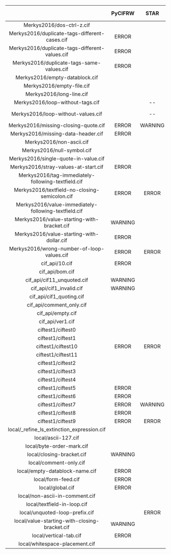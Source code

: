 |  | PyCIFRW | STAR | ase | cif2cif | cif_linguist | ciftools-java | cifxom | codtools | codtools-fix | crystcif-parse | gemmi | open-babel | pymatgen | vcif | zinc |
| :-----: | :-----: | :-----: | :-----: | :-----: | :-----: | :-----: | :-----: | :-----: | :-----: | :-----: | :-----: | :-----: | :-----: | :-----: | :-----: |
Merkys2016/dos-ctrl-z.cif |  |  | ERROR | ERROR |  | ERROR |  | ERROR | WARNING |  | ERROR |  | WARNING | ERROR | ERROR
Merkys2016/duplicate-tags-different-cases.cif | ERROR |  |  | WARNING | ERROR |  |  | ERROR | ERROR |  | ERROR |  |  |  | 
Merkys2016/duplicate-tags-different-values.cif | ERROR |  |  | WARNING | ERROR |  |  | ERROR | ERROR |  | ERROR |  |  | ERROR | 
Merkys2016/duplicate-tags-same-values.cif | ERROR |  |  | WARNING | ERROR |  |  | ERROR | WARNING |  | ERROR |  |  | ERROR | 
Merkys2016/empty-datablock.cif |  |  |  |  |  |  |  |  |  |  |  |  |  | WARNING | ERROR
Merkys2016/empty-file.cif |  |  |  |  |  | ERROR | ERROR |  |  |  |  |  |  | WARNING | 
Merkys2016/long-line.cif |  |  |  | WARNING | ERROR |  | ERROR | WARNING |  |  |  |  |  | WARNING | 
Merkys2016/loop-without-tags.cif |  | -- | WARNING | ERROR | ERROR | ERROR | ERROR | ERROR | ERROR | ERROR | ERROR |  | ERROR | ERROR | ERROR
Merkys2016/loop-without-values.cif |  | -- | WARNING WARNING | ERROR | ERROR | ERROR | ERROR | ERROR | ERROR | ERROR | ERROR |  | ERROR | ERROR | ERROR
Merkys2016/missing-closing-quote.cif | ERROR | WARNING |  | WARNING | ERROR |  | ERROR | ERROR | WARNING |  | ERROR |  | WARNING | ERROR | 
Merkys2016/missing-data-header.cif | ERROR |  | ERROR | WARNING | ERROR |  | ERROR | ERROR | WARNING |  | ERROR |  |  | ERROR | 
Merkys2016/non-ascii.cif |  |  |  |  | ERROR |  |  | ERROR | WARNING |  |  |  |  | WARNING | 
Merkys2016/null-symbol.cif |  |  |  |  | ERROR |  | ERROR | ERROR | ERROR |  | ERROR |  |  | WARNING | 
Merkys2016/single-quote-in-value.cif |  |  |  |  |  |  |  |  |  |  |  |  |  |  | 
Merkys2016/stray-values-at-start.cif | ERROR |  | ERROR |  | ERROR | ERROR | ERROR | ERROR | WARNING |  | ERROR |  |  | ERROR | ERROR
Merkys2016/tag-immediately-following-textfield.cif |  |  |  | ERROR | ERROR |  |  | ERROR | ERROR |  | ERROR |  |  | ERROR | 
Merkys2016/textfield-no-closing-semicolon.cif | ERROR | ERROR | ERROR |  | ERROR |  | ERROR | ERROR | ERROR |  | ERROR |  |  | ERROR | --
Merkys2016/value-immediately-following-textfield.cif |  |  |  |  | ERROR |  |  | ERROR | ERROR |  | ERROR |  |  |  | 
Merkys2016/value-starting-with-bracket.cif | WARNING |  |  |  | ERROR |  |  | ERROR |  |  |  |  |  |  | 
Merkys2016/value-starting-with-dollar.cif | ERROR |  |  |  | ERROR |  |  | ERROR | ERROR |  | ERROR |  |  |  | 
Merkys2016/wrong-number-of-loop-values.cif | ERROR | ERROR | WARNING | ERROR | ERROR |  | ERROR | ERROR | ERROR | ERROR | ERROR |  |  | ERROR | 
cif_api/10.cif | ERROR |  | ERROR | ERROR | ERROR | ERROR | ERROR | ERROR | ERROR |  | ERROR |  |  | ERROR | --
cif_api/bom.cif |  |  | ERROR |  |  | ERROR | ERROR |  |  |  | ERROR |  |  | ERROR | ERROR
cif_api/cif11_unquoted.cif | WARNING |  |  |  | ERROR |  |  |  |  |  |  |  |  |  | 
cif_api/cif1_invalid.cif | WARNING |  |  |  | ERROR |  |  | ERROR |  |  |  |  |  |  | 
cif_api/cif1_quoting.cif |  |  |  |  |  |  |  |  |  |  |  |  |  |  | 
cif_api/comment_only.cif |  |  |  |  |  |  | ERROR |  |  |  |  |  |  | WARNING | 
cif_api/empty.cif |  |  |  |  |  | ERROR | ERROR |  |  |  |  |  |  | WARNING | 
cif_api/ver1.cif |  |  |  |  |  |  | ERROR |  |  |  |  |  |  | WARNING | 
ciftest1/ciftest0 |  |  |  |  |  | ERROR | ERROR |  |  |  |  |  |  | WARNING | 
ciftest1/ciftest1 |  |  |  |  |  |  | ERROR |  |  |  |  |  |  | WARNING | 
ciftest1/ciftest10 | ERROR | ERROR | WARNING | ERROR | ERROR |  | ERROR | ERROR | ERROR | ERROR | ERROR |  |  | ERROR | 
ciftest1/ciftest11 |  |  |  |  | ERROR |  |  |  |  |  |  |  |  |  | 
ciftest1/ciftest2 |  |  |  |  |  |  |  |  |  |  |  |  |  | WARNING | ERROR
ciftest1/ciftest3 |  |  |  |  |  |  |  |  |  |  |  |  |  |  | 
ciftest1/ciftest4 |  |  |  |  |  |  |  |  |  |  |  |  |  |  | 
ciftest1/ciftest5 | ERROR |  | ERROR |  | ERROR |  | ERROR | ERROR | ERROR | ERROR | ERROR |  | WARNING |  | 
ciftest1/ciftest6 | ERROR |  | ERROR | WARNING | ERROR |  | ERROR | ERROR | WARNING |  | ERROR |  |  | ERROR | 
ciftest1/ciftest7 | ERROR | WARNING |  | ERROR | ERROR | ERROR | ERROR | ERROR | WARNING |  | ERROR |  | WARNING | ERROR | ERROR
ciftest1/ciftest8 | ERROR |  |  | WARNING |  |  |  | WARNING |  |  |  |  |  | WARNING | 
ciftest1/ciftest9 | ERROR | ERROR | ERROR | ERROR | ERROR | ERROR | ERROR | ERROR | ERROR | ERROR | ERROR |  |  | ERROR | ERROR
local/_refine_ls_extinction_expression.cif |  |  |  |  | ERROR |  |  |  |  |  |  |  |  |  | 
local/ascii-127.cif |  |  |  |  | ERROR |  | ERROR | ERROR | WARNING |  | ERROR |  |  | WARNING | 
local/byte-order-mark.cif |  |  | ERROR |  | ERROR | ERROR | ERROR |  |  |  | ERROR |  |  | ERROR | ERROR
local/closing-bracket.cif | WARNING |  |  |  | ERROR |  |  | ERROR |  |  |  |  |  |  | 
local/comment-only.cif |  |  |  |  |  |  | ERROR |  |  |  |  |  |  | WARNING | 
local/empty-datablock-name.cif | ERROR |  |  |  | ERROR |  | ERROR | ERROR | WARNING |  |  |  |  | ERROR | 
local/form-feed.cif | ERROR |  | ERROR | ERROR | ERROR |  | ERROR | ERROR | ERROR | ERROR | ERROR |  |  |  | 
local/global.cif | ERROR |  |  | ERROR | ERROR |  | ERROR | ERROR | ERROR |  | ERROR |  |  |  | ERROR
local/non-ascii-in-comment.cif |  |  |  |  | ERROR |  |  | WARNING | WARNING |  |  |  |  |  | 
local/textfield-in-loop.cif |  |  | WARNING |  |  |  |  |  |  |  |  |  |  |  | 
local/unquoted-loop-prefix.cif |  | ERROR |  | ERROR |  | ERROR |  |  |  | ERROR | ERROR |  |  |  | ERROR
local/value-starting-with-closing-bracket.cif | WARNING |  |  |  | ERROR |  |  | ERROR |  |  |  |  |  |  | 
local/vertical-tab.cif | ERROR |  | ERROR | ERROR | ERROR |  | ERROR | ERROR | ERROR | ERROR | ERROR |  |  |  | 
local/whitespace-placement.cif |  |  | ERROR |  |  |  |  |  |  |  |  |  |  |  | 
